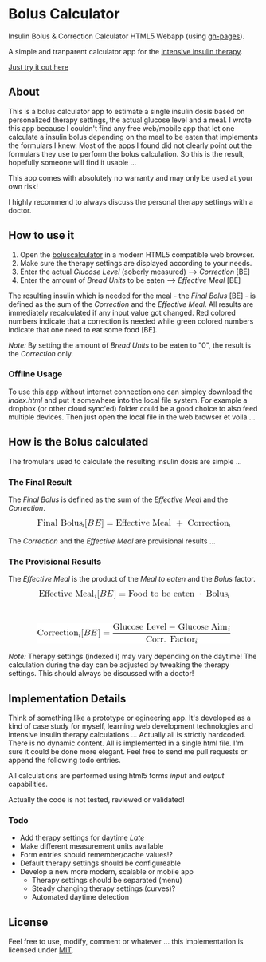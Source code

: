 # Bolus Calculator
Insulin Bolus & Correction Calculator HTML5 Webapp (using [gh-pages](https://pages.github.com/)).

A simple and tranparent calculator app for the [intensive insulin therapy](https://en.wikipedia.org/wiki/Intensive_insulinotherapy).

[Just try it out here](http://maxkalb.github.io/boluscalculator/)

## About
This is a bolus calculator app to estimate a single insulin dosis based on personalized therapy settings, the actual glucose level and a meal. I wrote this app because I couldn't find any free web/mobile app that let one calculate a insulin bolus depending on the meal to be eaten that implements the formulars I knew. Most of the apps I found did not clearly point out the formulars they use to perform the bolus calculation. So this is the result, hopefully someone will find it usable ... 

This app comes with absolutely no warranty and may only be used at your own risk!

I highly recommend to always discuss the personal therapy settings with a doctor. 

## How to use it
1. Open the [boluscalculator](http://maxkalb.github.io/boluscalculator/) in a modern HTML5 compatible web browser.
2. Make sure the therapy settings are displayed according to your needs.
3. Enter the actual _Glucose Level_ (soberly measured) --> _Correction_ [BE]
4. Enter the amount of _Bread Units_ to be eaten --> _Effective Meal_ [BE]

The resulting insulin which is needed for the meal - the _Final Bolus_ [BE] - is defined as the sum of the _Correction_ and the _Effective Meal_. All results are immediately recalculated if any input value got changed. Red colored numbers indicate that a correction is needed while green colored numbers indicate that one need to eat some food [BE].

_Note:_ By setting the amount of _Bread Units_ to be eaten to "0", the result is the _Correction_ only.

### Offline Usage
To use this app without internet connection one can simpley download the _index.html_ and put it somewhere into the local file system. For example a dropbox (or other cloud sync'ed) folder could be a good choice to also feed multiple devices. Then just open the local file in the web browser et voila ...

## How is the Bolus calculated
The fromulars used to calculate the resulting insulin dosis are simple ...

### The Final Result
The _Final Bolus_ is defined as the sum of the _Effective Meal_ and the _Correction_.

<p align="center"><a href="" target="_blank"><img src="finalbolus.gif"/></a></p>

The _Correction_ and the _Effective Meal_ are provisional results ...

### The Provisional Results
The _Effective Meal_ is the product of the _Meal to eaten_ and the _Bolus_ factor.
<p align="center"><a href="" target="_blank"><img src="effmeal.gif"/></a></p><br>
<p align="center"><a href="" target="_blank"><img src="correction.gif"/></a></p>

_Note:_ Therapy settings (indexed i) may vary depending on the daytime! The calculation during the day can be adjusted by tweaking the therapy settings. This should always be discussed with a doctor!

## Implementation Details
Think of something like a prototype or egineering app. It's developed as a kind of case study for myself, learning web development technologies and intensive insulin therapy calculations ... Actually all is strictly hardcoded. There is no dynamic content. All is implemented in a single html file. I'm sure it could be done more elegant. Feel free to send me pull requests or append the following todo entries. 

All calculations are performed using html5 forms _input_ and _output_ capabilities.

Actually the code is not tested, reviewed or validated!

### Todo
- Add therapy settings for daytime _Late_
- Make different measurement units available
- Form entries should remember/cache values!?
- Default therapy settings should be configureable
- Develop a new more modern, scalable or mobile app
    - Therapy settings should be separated (menu)
    - Steady changing therapy settings (curves)?
    - Automated daytime detection

## License
Feel free to use, modify, comment or whatever ... this implementation is licensed under [MIT](https://github.com/maxkalb/boluscalculator/blob/master/LICENSE).